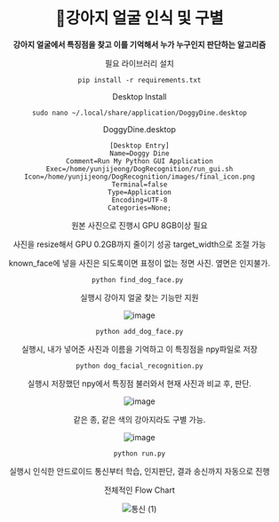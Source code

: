 <div align=center>
  

# 🐶강아지 얼굴 인식 및 구별

**강아지 얼굴에서 특징점을 찾고 이를 기억해서 누가 누구인지 판단하는 알고리즘**

필요 라이브러리 설치

    pip install -r requirements.txt

Desktop Install

    sudo nano ~/.local/share/application/DoggyDine.desktop

DoggyDine.desktop
    
    [Desktop Entry]
    Name=Doggy Dine
    Comment=Run My Python GUI Application
    Exec=/home/yunjijeong/DogRecognition/run_gui.sh
    Icon=/home/yunjijeong/DogRecognition/images/final_icon.png
    Terminal=false
    Type=Application
    Encoding=UTF-8
    Categories=None;

원본 사진으로 진행시 GPU 8GB이상 필요

사진을 resize해서 GPU 0.2GB까지 줄이기 성공 target_width으로 조절 가능

known_face에 넣을 사진은 되도록이면 표정이 없는 정면 사진. 옆면은 인지불가.

    python find_dog_face.py 

실행시 강아지 얼굴 찾는 기능만 지원
  
![image](https://github.com/PAWSITIVE2024/DogRecognition/assets/123616936/e30ff46d-7964-48d7-90d4-3e692b1df088)



    python add_dog_face.py

실행시, 내가 넣어준 사진과 이름을 기억하고 이 특징점을 npy파일로 저장

    python dog_facial_recognition.py

실행시 저장했던 npy에서 특징점 불러와서 현재 사진과 비교 후, 판단.
  
![image](https://github.com/yunjiJ00/dog_face_recognition/assets/123616936/e7d7584d-d56c-45b9-a99e-fa861dd1420f)

같은 종, 같은 색의 강아지라도 구별 가능.

![image](https://github.com/PAWSITIVE2024/DogRecognition/assets/123616936/6e2e3205-0956-4eed-b73e-2b7cc8259f51)


    python run.py

실행시 인식한 안드로이드 통신부터 학습, 인지판단, 결과 송신까지 자동으로 진행

전체적인 Flow Chart

![통신 (1)](https://github.com/yunjiJ00/dog_face_recognition/assets/123616936/4f89391e-0f0e-4d09-afb0-de9125fea470)




